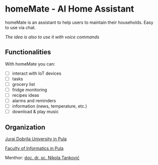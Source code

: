 # homeMate - AI Home Assistant

homeMate is an assistant to help users to maintain their households. Easy to use via chat.

_The idea is also to use it with voice commands_

## Functionalities

With homeMate you can:

- [ ] interact with IoT devices
- [ ] tasks
- [ ] grocery list
- [ ] fridge monitoring
- [ ] recipes ideas
- [ ] alarms and reminders
- [ ] information (news, temperature, etc.)
- [ ] download & play music

## Organization

[Juraj Dobrila University in Pula](https://www.unipu.hr/)

[Faculty of Informatics in Pula](https://fipu.unipu.hr/fipu)

Menthor: [doc. dr. sc. Nikola Tanković](https://fipu.unipu.hr/fipu/nikola.tankovic)
